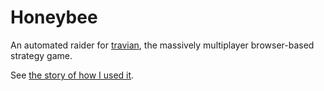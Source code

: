 # Honeybee

An automated raider for
[travian](http://en.wikipedia.org/wiki/Travian), the massively
multiplayer browser-based strategy game.

See [the story of how I used it](http://wiseman.github.com/honeybee/).

